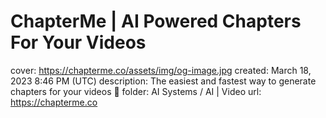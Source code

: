 # ChapterMe | AI Powered Chapters For Your Videos

cover: https://chapterme.co/assets/img/og-image.jpg
created: March 18, 2023 8:46 PM (UTC)
description: The easiest and fastest way to generate chapters for your videos 🚀
folder: AI Systems / AI | Video
url: https://chapterme.co